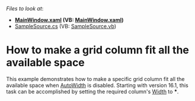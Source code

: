 <!-- default file list -->
*Files to look at*:

* **[MainWindow.xaml](./CS/GridControlSample/MainWindow.xaml) (VB: [MainWindow.xaml](./VB/GridControlSample/MainWindow.xaml))**
* [SampleSource.cs](./CS/GridControlSample/SampleSource.cs) (VB: [SampleSource.vb](./VB/GridControlSample/SampleSource.vb))
<!-- default file list end -->
# How to make a grid column fit all the available space


<p>This example demonstrates how to make a specific grid column fit all the available space when <a href="https://documentation.devexpress.com/#WPF/DevExpressXpfGridTableView_AutoWidthtopic">AutoWidth</a> is disabled. Starting with version 16.1, this task can be accomplished by setting the required column's <a href="https://documentation.devexpress.com/#WPF/DevExpressXpfGridBaseColumn_Widthtopic">Width</a> to <strong>*</strong>.</p>

<br/>


